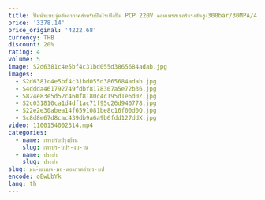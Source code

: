 ```yaml
---
title: ปั๊มน้ำแบบจุ่มอัดอากาศสำหรับปืนไรเฟิลปั๊ม PCP 220V คอมเพรสเซอร์แรงดันสูง300bar/30MPA/4500psi
price: '3378.14'
price_original: '4222.68'
currency: THB
discount: 20%
rating: 4
volume: 5
image: S2d6381c4e5bf4c31bd055d3865684adab.jpg
images:
  - S2d6381c4e5bf4c31bd055d3865684adab.jpg
  - S4ddda461792749fdbf8178307a5e72b36.jpg
  - S824e83e5d52c460f8180c4c195d1e6d0Z.jpg
  - S2c031810ca1d4df1ac71f95c26d940778.jpg
  - S22e2e30abea14f6591081be8c16f00d0Q.jpg
  - Sc8d8e67d8cac439db9a6a9b6fdd127ddX.jpg
video: 1100154002314.mp4
categories:
  - name: การปรับปรุงบ้าน
    slug: การปร-บปร-งบ-าน
  - name: ประปา
    slug: ประปา
slug: มน-ำแบบจ-มอ-ดอากาศสำหร-บป
encode: oEwLbYk
lang: th
---
```

  